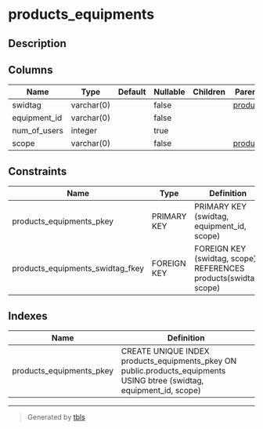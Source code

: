 # products_equipments

## Description

## Columns

| Name         | Type       | Default | Nullable | Children | Parents                 | Comment |
| ------------ | ---------- | ------- | -------- | -------- | ----------------------- | ------- |
| swidtag      | varchar(0) |         | false    |          | [products](products.md) |         |
| equipment_id | varchar(0) |         | false    |          |                         |         |
| num_of_users | integer    |         | true     |          |                         |         |
| scope        | varchar(0) |         | false    |          | [products](products.md) |         |

## Constraints

| Name                             | Type        | Definition                                                       |
| -------------------------------- | ----------- | ---------------------------------------------------------------- |
| products_equipments_pkey         | PRIMARY KEY | PRIMARY KEY (swidtag, equipment_id, scope)                       |
| products_equipments_swidtag_fkey | FOREIGN KEY | FOREIGN KEY (swidtag, scope) REFERENCES products(swidtag, scope) |

## Indexes

| Name                     | Definition                                                                                                            |
| ------------------------ | --------------------------------------------------------------------------------------------------------------------- |
| products_equipments_pkey | CREATE UNIQUE INDEX products_equipments_pkey ON public.products_equipments USING btree (swidtag, equipment_id, scope) |

---

> Generated by [tbls](https://github.com/k1LoW/tbls)
